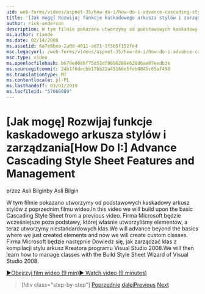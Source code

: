 ```yaml
---
uid: web-forms/videos/aspnet-35/how-do-i/how-do-i-advance-cascading-style-sheet-features-and-management
title: '[Jak mogę] Rozwijaj funkcje kaskadowego arkusza stylów i zarządzania | Dokumentacja firmy Microsoft'
author: rick-anderson
description: W tym filmie pokazano utworzymy od podstawowych kaskadowy arkusz stylów z poprzednim filmu wideo. Firma Microsoft będzie Przejdź krok dalej której właśnie utworzyliśmy elementy i...
ms.author: riande
ms.date: 02/14/2008
ms.assetid: 6a7e8bea-2a0d-4011-ad71-3f3b5f152fe4
msc.legacyurl: /web-forms/videos/aspnet-35/how-do-i/how-do-i-advance-cascading-style-sheet-features-and-management
msc.type: video
ms.openlocfilehash: b670ed68bf75d52df9696288e628d6ae07eedb3e
ms.sourcegitcommit: 24b1f6decbb17bb22a45166e5fdb0845c65af498
ms.translationtype: MT
ms.contentlocale: pl-PL
ms.lasthandoff: 03/01/2019
ms.locfileid: "57066089"
---
```

<a name="how-do-i-advance-cascading-style-sheet-features-and-management"></a><span data-ttu-id="a394f-104">[Jak mogę] Rozwijaj funkcje kaskadowego arkusza stylów i zarządzania</span><span class="sxs-lookup"><span data-stu-id="a394f-104">[How Do I:] Advance Cascading Style Sheet Features and Management</span></span>
====================
<span data-ttu-id="a394f-105">przez Asli Bilgin</span><span class="sxs-lookup"><span data-stu-id="a394f-105">by Asli Bilgin</span></span>

<span data-ttu-id="a394f-106">W tym filmie pokazano utworzymy od podstawowych kaskadowy arkusz stylów z poprzednim filmu wideo.</span><span class="sxs-lookup"><span data-stu-id="a394f-106">In this video we will build upon the basic Cascading Style Sheet from a previous video.</span></span> <span data-ttu-id="a394f-107">Firma Microsoft będzie wcześniejsze poza podstawy, której właśnie utworzyliśmy elementów, a teraz utworzymy niestandardowych klas.</span><span class="sxs-lookup"><span data-stu-id="a394f-107">We will advance beyond the basics where we just created elements and now we will create custom classes.</span></span> <span data-ttu-id="a394f-108">Firma Microsoft będzie następnie Dowiedz się, jak zarządzać klas z kompilacji stylu arkusz Kreatora programu Visual Studio 2008.</span><span class="sxs-lookup"><span data-stu-id="a394f-108">We will then learn how to manage classes with the Build Style Sheet Wizard of Visual Studio 2008.</span></span>

[<span data-ttu-id="a394f-109">&#9654;Obejrzyj film wideo (9 min)</span><span class="sxs-lookup"><span data-stu-id="a394f-109">&#9654; Watch video (9 minutes)</span></span>](https://channel9.msdn.com/Blogs/ASP-NET-Site-Videos/how-do-i-advance-cascading-style-sheet-features-and-management)

> [!div class="step-by-step"]
> <span data-ttu-id="a394f-110">[Poprzednie](how-do-i-adding-elements-to-a-css-file-and-create-new-css-on-the-fly.md)
> [dalej](how-do-i-converting-a-net-20-windows-forms-application-to-net-35.md)</span><span class="sxs-lookup"><span data-stu-id="a394f-110">[Previous](how-do-i-adding-elements-to-a-css-file-and-create-new-css-on-the-fly.md)
[Next](how-do-i-converting-a-net-20-windows-forms-application-to-net-35.md)</span></span>
